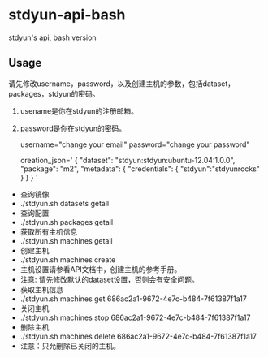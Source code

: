 stdyun-api-bash
===============
stdyun's api, bash version

## Usage

请先修改username，password，以及创建主机的参数，包括dataset，packages，stdyun的密码。

1. usename是你在stdyun的注册邮箱。
1. password是你在stdyun的密码。

    
    username="change your email"
    password="change your password"

    creation_json='
     {
       "dataset": "stdyun:stdyun:ubuntu-12.04:1.0.0", 
       "package": "m2", 
       "metadata": {
           "credentials": {
               "stdyun":"stdyunrocks"
           }
       }
     }
    '
  


* 查询镜像
 * ./stdyun.sh datasets getall
* 查询配置
 * ./stdyun.sh packages getall
* 获取所有主机信息
 * ./stdyun.sh machines getall
* 创建主机
 * ./stdyun.sh machines create
 * 主机设置请参看API文档中，创建主机的参考手册。
 * 注意: 请先修改默认的dataset设置，否则会有安全问题。
* 获取主机信息 
 * ./stdyun.sh machines get 686ac2a1-9672-4e7c-b484-7f61387f1a17
* 关闭主机
 * ./stdyun.sh machines stop 686ac2a1-9672-4e7c-b484-7f61387f1a17
* 删除主机
 * ./stdyun.sh machines delete 686ac2a1-9672-4e7c-b484-7f61387f1a17
 * 注意：只允删除已关闭的主机。
